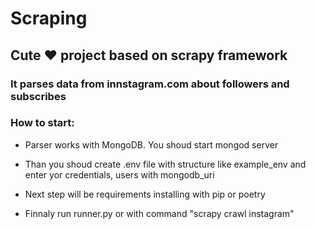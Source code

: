 # Scraping

## Cute ♥ project based on scrapy framework

### It parses data from innstagram.com about followers and subscribes


### How to start:

- Parser works with MongoDB. You shoud start mongod server 

- Than you shoud create .env file with structure like example_env and enter yor credentials, users with mongodb_uri

- Next step will be requirements installing with pip or poetry 

- Finnaly run runner.py or with command "scrapy crawl instagram"


